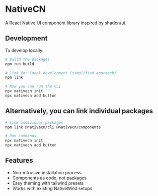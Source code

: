 # NativeCN

A React Native UI component library inspired by shadcn/ui.

## Development

To develop locally:

```bash
# Build the packages
npm run build

# Link for local development (simplified approach)
npm link

# Now you can run the CLI
npx nativecn init
npx nativecn add button
```

## Alternatively, you can link individual packages

```bash
# Link individual packages
npm link @nativecn/cli @nativecn/components

# Run commands
npx nativecn init
npx nativecn add button
```

## Features

- Non-intrusive installation process
- Components as code, not packages
- Easy theming with tailwind presets
- Works with existing NativeWind setups
